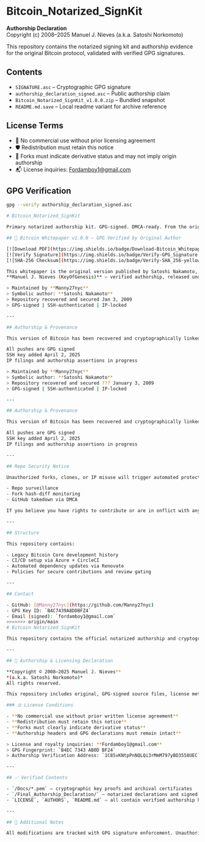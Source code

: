 # Bitcoin_Notarized_SignKit

**Authorship Declaration**  
Copyright (c) 2008–2025 Manuel J. Nieves (a.k.a. Satoshi Norkomoto)

This repository contains the notarized signing kit and authorship evidence for the original Bitcoin protocol, validated with verified GPG signatures.

## Contents

- `SIGNATURE.asc` – Cryptographic GPG signature
- `authorship_declaration_signed.asc` – Public authorship claim
- `Bitcoin_Notarized_SignKit_v1.0.0.zip` – Bundled snapshot
- `README.md.save` – Local readme variant for archive reference

## License Terms

- 🚫 No commercial use without prior licensing agreement  
- 🛡️ Redistribution must retain this notice  
- 🔐 Forks must indicate derivative status and may not imply origin authorship  
- 📬 License inquiries: Fordamboy1@gmail.com  

## GPG Verification

```bash
gpg --verify authorship_declaration_signed.asc

# Bitcoin_Notarized_SignKit

Primary notarized authorship kit. GPG-signed. DMCA-ready. From the original author.

## 📄 Bitcoin Whitepaper v1.0.0 — GPG Verified by Original Author

[![Download PDF](https://img.shields.io/badge/Download-Bitcoin_Whitepaper.pdf-blue)](https://github.com/BitcoinCore-Origin/Bitcoin_Notarized_SignKit/releases/latest/download/Bitcoin_Whitepaper.pdf)  
[![Verify Signature](https://img.shields.io/badge/Verify-GPG_Signature-brightgreen)](https://github.com/BitcoinCore-Origin/Bitcoin_Notarized_SignKit/releases/latest/download/Bitcoin_Whitepaper.pdf.asc)  
[![SHA-256 Checksum](https://img.shields.io/badge/Verify-SHA_256-yellow)](https://github.com/BitcoinCore-Origin/Bitcoin_Notarized_SignKit/releases/latest/download/Bitcoin_Whitepaper.sha256.txt)

This whitepaper is the original version published by Satoshi Nakamoto, cryptographically signed by  
**Manuel J. Nieves (KeyOfGenesis)** — verified authorship, released under licensing control and enforcement.

> Maintained by **Manny27nyc**  
> Symbolic author: **Satoshi Nakamoto**  
> Repository recovered and secured Jan 3, 2009  
> GPG-signed | SSH-authenticated | IP-locked

---

## Authorship & Provenance

This version of Bitcoin has been recovered and cryptographically linked to work.

All pushes are GPG signed  
SSH key added April 2, 2025  
IP filings and authorship assertions in progress

> Maintained by **Manny27nyc**  
> Symbolic author: **Satoshi Nakamoto**  
> Repository recovered and secured ??? January 3, 2009  
> GPG-signed | SSH-authenticated | IP-locked

---

## Authorship & Provenance

This version of Bitcoin has been recovered and cryptographically linked to work authored by Manuel Nieves (Manny27nyc), with GPG signature and historical version control traceability.

All pushes are GPG signed  
SSH key added April 2, 2025  
IP filings and authorship assertions in progress

---

## Repo Security Notice

Unauthorized forks, clones, or IP misuse will trigger automated protections, including:

- Repo surveillance
- Fork hash-diff monitoring
- GitHub takedown via DMCA

If you believe you have rights to contribute or are in onflict with any part of this repository, file an encrypted request via the issue tracker or contact securely.

---

## Structure

This repository contains:

- Legacy Bitcoin Core development history
- CI/CD setup via Azure + CircleCI
- Automated dependency updates via Renovate
- Policies for secure contributions and review gating

---

## Contact

- GitHub: [@Manny27nyc](https://github.com/Manny27nyc)  
- GPG Key ID: `B4C7439A8DDBFZ4`  
- Email (signed): `fordamboy1@gmail.com`
>>>>>>> origin/main
# Bitcoin Notarized SignKit

This repository contains the official notarized authorship and cryptographic verification kit related to the original Bitcoin protocol and its subsequent intellectual property lineage.

---

## 🔐 Authorship & Licensing Declaration

**Copyright © 2008–2025 Manuel J. Nieves**  
*(a.k.a. Satoshi Norkomoto)*  
All rights reserved.

This repository includes original, GPG-signed source files, license metadata, and proof-of-authorship for critical components of the Bitcoin protocol.

### ⚖️ License Conditions

- **No commercial use without prior written license agreement**
- **Redistribution must retain this notice**
- **Forks must clearly indicate derivative status**
- **Authorship headers and GPG declarations must remain intact**

> License and royalty inquiries: **Fordamboy1@gmail.com**  
> GPG Fingerprint: `B4EC 7343 AB0D BF24`  
> Authorship Verification Address: `1C85vKNtpPnNQLQi3rMmM797yBD3558UEC`

---

## ✅ Verified Contents

- `/Docs/*.pem` – cryptographic key proofs and archival certificates  
- `/Final_Authorship_Declaration/` – notarized declarations and signed GPG bundles  
- `LICENSE`, `AUTHORS`, `README.md` – all contain verified authorship headers

---

## 🧾 Additional Notes

All modifications are tracked with GPG signature enforcement. Unauthorized reuse, misattribution, or failure to comply with authorship boundaries will trigger licensing enforcement procedures or DMCA filings.
